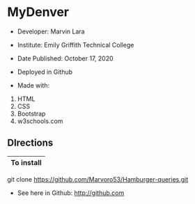 # MyDenver

* Developer: Marvin Lara
* Institute: Emily Griffith Technical College
* Date Published: October 17, 2020
* Deployed in Github

* Made with:

1. HTML
2. CSS
3. Bootstrap
4. w3schools.com

## DIrections

**To install** |
---------------|
git clone https://github.com/Marvoro53/Hamburger-queries.git
 
 * See here in Github: http://github.com
